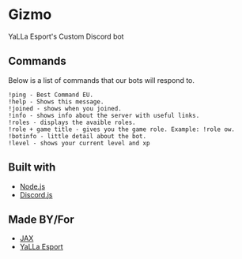 # Gizmo

YaLLa Esport's Custom Discord bot

## Commands
Below is a list of commands that our bots will respond to. 

```General:
!ping - Best Command EU.
!help - Shows this message.
!joined - shows when you joined.
!info - shows info about the server with useful links.
!roles - displays the avaible roles.
!role + game title - gives you the game role. Example: !role ow.
!botinfo - little detail about the bot.
!level - shows your current level and xp
```






## Built with
* [Node.js](https://nodejs.org/en/)
* [Discord.js](https://nodejs.org/en/)


## Made BY/For

* [JAX](https://twitter.com/YaLLa_JAX)
* [YaLLa Esport](https://twitter.com/YaLLaEsports)




